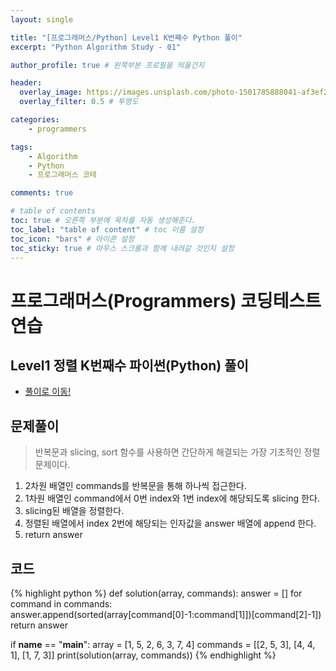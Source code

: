 ```yaml
---
layout: single

title: "[프로그래머스/Python] Level1 K번째수 Python 풀이"
excerpt: "Python Algorithm Study - 01"

author_profile: true # 왼쪽부분 프로필을 띄울건지

header:
  overlay_image: https://images.unsplash.com/photo-1501785888041-af3ef285b470?ixlib=rb-1.2.1&ixid=eyJhcHBfaWQiOjEyMDd9&auto=format&fit=crop&w=1350&q=80
  overlay_filter: 0.5 # 투명도

categories:
    - programmers

tags: 
    - Algorithm
    - Python
    - 프로그래머스 코테

comments: true

# table of contents
toc: true # 오른쪽 부분에 목차를 자동 생성해준다.
toc_label: "table of content" # toc 이름 설정
toc_icon: "bars" # 아이콘 설정
toc_sticky: true # 마우스 스크롤과 함께 내려갈 것인지 설정
---
```


# 프로그래머스(Programmers) 코딩테스트 연습

## Level1 정렬 K번째수 파이썬(Python) 풀이

- [풀이로 이동!](https://programmers.co.kr/learn/courses/30/lessons/42748?language=python3)

## 문제풀이
> 반복문과 slicing, sort 함수를 사용하면 간단하게 해결되는 가장 기초적인 정렬 문제이다.


1. 2차원 배열인 commands를 반복문을 통해 하나씩 접근한다.
2. 1차원 배열인 command에서 0번 index와 1번 index에 해당되도록 slicing 한다.
3. slicing된 배열을 정렬한다.
4. 정렬된 배열에서 index 2번에 해당되는 인자값을 answer 배열에 append 한다.
5. return answer


## 코드
{% highlight python %}
def solution(array, commands):
    answer = []
    for command in commands:
        answer.append(sorted(array[command[0]-1:command[1]])[command[2]-1])
    return answer

if __name__ == "__main__":
    array = [1, 5, 2, 6, 3, 7, 4]
    commands = [[2, 5, 3], [4, 4, 1], [1, 7, 3]]
    print(solution(array, commands))
{% endhighlight %}